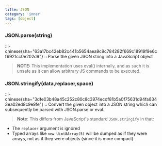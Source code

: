 ```yaml
---
title: JSON
category: 'inner'
tags: [object]
---
```


<!--2--> 

### JSON.parse(string)

::i-chinese{sha="63a17bc42eb82c441b5654aea9c9c784282f669c18919f9e6cf6921cc0e202d9"}
::
Parse the given JSON string into a JavaScript object

> **NOTE:** This implementation uses eval() internally, and as such it is unsafe as it can allow arbitrary JS commands to be executed.

### JSON.stringify(data,replacer,space)

::i-chinese{sha="3dfe03b48a45c252c80c8c3974ecdf81b5a0f75631d94fa6343ea02ed8c9e9fe"}
::
Convert the given object into a JSON string which can subsequently be parsed with JSON.parse or eval.

> **Note:** This differs from JavaScript's standard `JSON.stringify` in that:

* The `replacer` argument is ignored
* Typed arrays like `new Uint8Array(5)` will be dumped as if they were arrays, not as if they were objects (since it is more compact)
